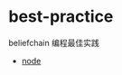 # best-practice

  beliefchain 编程最佳实践

- [node](https://github.com/BeliefChainOrg/best-practice/blob/master/javascript/js.md)